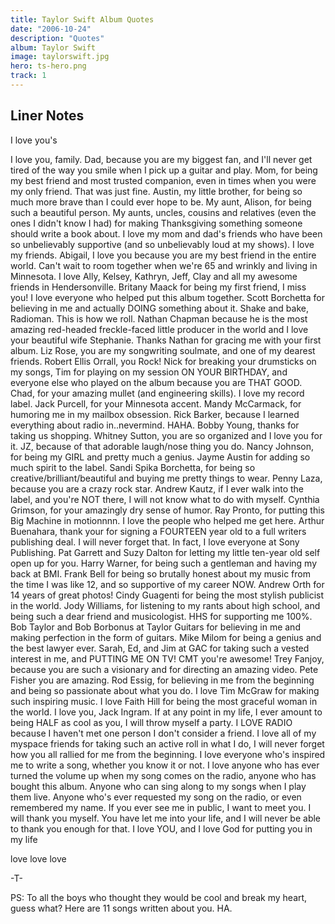 ```yaml
---
title: Taylor Swift Album Quotes
date: "2006-10-24"
description: "Quotes"
album: Taylor Swift
image: taylorswift.jpg
hero: ts-hero.png
track: 1
---
```


## Liner Notes

I love you's

I love you, family. Dad, because you are my biggest fan, and I'll never get tired of the way you smile when I pick up a guitar and play. Mom, for being my best friend and most trusted companion, even in times when you were my only friend. That was just fine. Austin, my little brother, for being so much more brave than I could ever hope to be. My aunt, Alison, for being such a beautiful person. My aunts, uncles, cousins and relatives (even the ones I didn't know I had) for making Thanksgiving something someone should write a book about. I love my mom and dad's friends who have been so unbelievably supportive (and so unbelievably loud at my shows). I love my friends. Abigail, I love you because you are my best friend in the entire world. Can't wait to room together when we're 65 and wrinkly and living in Minnesota. I love Ally, Kelsey, Kathryn, Jeff, Clay and all my awesome friends in Hendersonville. Britany Maack for being my first friend, I miss you! I love everyone who helped put this album together. Scott Borchetta for believing in me and actually DOING something about it. Shake and bake, Radioman. This is how we roll. Nathan Chapman because he is the most amazing red-headed freckle-faced little producer in the world and I love your beautiful wife Stephanie. Thanks Nathan for gracing me with your first album. Liz Rose, you are my songwriting soulmate, and one of my dearest friends. Robert Ellis Orrall, you Rock! Nick for breaking your drumsticks on my songs, Tim for playing on my session ON YOUR BIRTHDAY, and everyone else who played on the album because you are THAT GOOD. Chad, for your amazing mullet (and engineering skills). I love my record label. Jack Purcell, for your Minnesota accent. Mandy McCarmack, for humoring me in my mailbox obsession. Rick Barker, because I learned everything about radio in..nevermind. HAHA. Bobby Young, thanks for taking us shopping. Whitney Sutton, you are so organized and I love you for it. JZ, because of that adorable laugh/nose thing you do. Nancy Johnson, for being my GIRL and pretty much a genius. Jayme Austin for adding so much spirit to the label. Sandi Spika Borchetta, for being so creative/brilliant/beautiful and buying me pretty things to wear. Penny Laza, because you are a crazy rock star. Andrew Kautz, if I ever walk into the label, and you're NOT there, I will not know what to do with myself. Cynthia Grimson, for your amazingly dry sense of humor. Ray Pronto, for putting this Big Machine in motionnnn. I love the people who helped me get here. Arthur Buenahara, thank your for signing a FOURTEEN year old to a full writers publishing deal. I will never forget that. In fact, I love everyone at Sony Publishing. Pat Garrett and Suzy Dalton for letting my little ten-year old self open up for you. Harry Warner, for being such a gentleman and having my back at BMI. Frank Bell for being so brutally honest about my music from the time I was like 12, and so supportive of my career NOW. Andrew Orth for 14 years of great photos! Cindy Guagenti for being the most stylish publicist in the world. Jody Williams, for listening to my rants about high school, and being such a dear friend and musicologist. HHS for supporting me 100%. Bob Taylor and Bob Borbonus at Taylor Guitars for believing in me and making perfection in the form of guitars. Mike Milom for being a genius and the best lawyer ever. Sarah, Ed, and Jim at GAC for taking such a vested interest in me, and PUTTING ME ON TV! CMT you're awesome! Trey Fanjoy, because you are such a visionary and for directing an amazing video. Pete Fisher you are amazing. Rod Essig, for believing in me from the beginning and being so passionate about what you do. I love Tim McGraw for making such inspiring music. I love Faith Hill for being the most graceful woman in the world. I love you, Jack Ingram. If at any point in my life, I ever amount to being HALF as cool as you, I will throw myself a party. I LOVE RADIO because I haven't met one person I don't consider a friend. I love all of my myspace friends for taking such an active roll in what I do, I will never forget how you all rallied for me from the beginning. I love everyone who's inspired me to write a song, whether you know it or not. I love anyone who has ever turned the volume up when my song comes on the radio, anyone who has bought this album. Anyone who can sing along to my songs when I play them live. Anyone who's ever requested my song on the radio, or even remembered my name. If you ever see me in public, I want to meet you. I will thank you myself. You have let me into your life, and I will never be able to thank you enough for that. I love YOU, and I love God for putting you in my life

love love love

-T-

PS: To all the boys who thought they would be cool and break my heart, guess what? Here are 11 songs written about you. HA.


